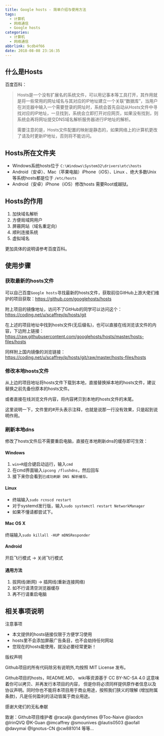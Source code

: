 ```yaml
---
title: Google hosts - 简单介绍与使用方法
tags:
  - 计算机
  - 网络通信
  - Google hosts
categories:
  - 计算机
  - 网络通信
abbrlink: 9cdb4f66
date: 2018-08-08 23:16:35
---
```

## 什么是Hosts

百度百科：

>Hosts是一个没有扩展名的系统文件，可以用记事本等工具打开，其作用就是将一些常用的网址域名与其对应的IP地址建立一个关联“数据库”，当用户在浏览器中输入一个需要登录的网址时，系统会首先自动从Hosts文件中寻找对应的IP地址，一旦找到，系统会立即打开对应网页，如果没有找到，则系统会再将网址提交DNS域名解析服务器进行IP地址的解析。
>
>需要注意的是，Hosts文件配置的映射是静态的，如果网络上的计算机更改了请及时更新IP地址，否则将不能访问。

<!-- more -->

## Hosts所在文件夹

* Windows系统hosts位于 `C:\Windows\System32\drivers\etc\hosts`
* Android（安卓）、Mac（苹果电脑）iPhone（iOS）、Linux 、绝大多数Unix等系统hosts都是位于 `/etc/hosts`
* Android（安卓）iPhone（iOS）修改hosts 需要Root或越狱。

## Hosts的作用

1. 加快域名解析
2. 方便局域网用户
3. 屏蔽网站（域名重定向）
4. 顺利连接系统
5. 虚拟域名

更加具体的说明请参考百度百科。

## 使用步骤

### 获取最新的hosts文件

可以自己百度`Google hosts`寻找最新的hosts文件，获取前往GitHub上游大佬们维护的项目获取：https://github.com/googlehosts/hosts

附上项目的镜像地址，访问不了GitHub的同学可以访问这个：https://coding.net/u/scaffrey/p/hosts/git

在上述的项目地址中找到hosts文件(无后缀名)，也可以直接在线浏览该文件的内容，下边附上链接：https://raw.githubusercontent.com/googlehosts/hosts/master/hosts-files/hosts

同样附上国内镜像的浏览链接：https://coding.net/u/scaffrey/p/hosts/git/raw/master/hosts-files/hosts

### 修改本地hosts文件

从上边的项目地址将hosts文件下载到本地，直接替换掉本地的hosts文件，建议替换之前先备份原本的hosts文件。

或者直接在线浏览文件内容，将内容拷贝到本地的hosts文件的末尾。

这里说明一下，文件里的#开头表示注释，也就是说那一行没有效果，只是起到说明作用。

### 刷新本地dns

修改了hosts文件后不需要重启电脑，直接在本地刷新dns的缓存即可生效：

#### Windows

1. `win+R`组合键启动运行，输入`cmd`
2. 在cmd界面输入`ipcong /flushdns`，然后回车
3. 接下来你会看到`已成功刷新 DNS 解析缓存。`

#### Linux

* 终端输入`sudo rcnscd restart`
* 对于systemd发行版，输入`sudo systemctl restart NetworkManager`
* 如果不懂请都尝试下。

#### Mac OS X

终端输入`sudo killall -HUP mDNSResponder`

#### Android

开启飞行模式 -> 关闭飞行模式

#### 通用方法

1. 拔网线(断网) -> 插网线(重新连接网络)
2. 如不行请清空浏览器缓存
3. 再不行请重启电脑

## 相关事项说明

<div class="note info">注意事项</div>

* 本文提供的hosts链接仅限于方便学习使用
* hosts里不会添加屏蔽广告条目，也不会劫持任何网站
* 您现在的hosts能使用，就没必要经常更新！

<div class="note warning">版权声明</div>

Github项目的所有代码除另有说明外,均按照 MIT License 发布。

Github项目的hosts，README.MD， wiki等资源基于 CC BY-NC-SA 4.0 这意味着你可以拷贝、并再发行本项目的内容， 但是你将必须同样提供原作者信息以及协议声明。同时你也不能将本项目用于商业用途，按照我们狭义的理解 (增加附属条款)，凡是任何盈利的活动皆属于商业用途。

<div class="note primary">感谢大佬们的无私奉献</div>

致谢：Github项目维护者 @racaljk @andytimes @Too-Naive @laodcn @lrinQVQ @K-Guan @imcaffrey @smounives @lautis0503 @aofall @davymai @Ignotus-CN @cw881014 等等…